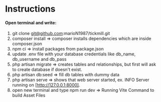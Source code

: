 # Instructions

#### Open terminal and write:

1. git clone git@github.com:marioN1987/tickmill.git
2. composer install => composer installs dependencies which are inside composer.json
3. npm ci => install packages from package.json
4. update .env file with your database credentials like db_name, db_username and db_pass
5. php artisan migrate => creates tables and relationships, but first will ask to create database if doesn't exist.
6. php artisan db:seed => fill db tables with dummy data
7. php artisan serve => shows that web server started, ex. INFO  Server running on [http://127.0.0.1:8000].
8. open new terminal and type npm run dev => Running Vite Command to build Asset Files